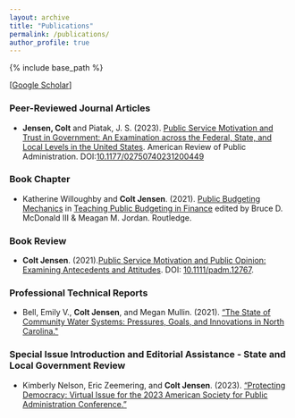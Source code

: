 ```yaml
---
layout: archive
title: "Publications"
permalink: /publications/
author_profile: true
---
```


{% include base_path %}

[[Google Scholar](https://scholar.google.com/citations?hl=en&user=XkCEPH4AAAAJ)]  

### Peer-Reviewed Journal Articles
* **Jensen, Colt** and Piatak, J. S. (2023). [Public Service Motivation and Trust in Government: An Examination across the Federal, State, and Local Levels in the United States](https://doi.org/10.1177/02750740231200449). American Review of Public Administration. DOI:[10.1177/02750740231200449](https://doi.org/10.1177/02750740231200449)


### Book Chapter
* Katherine Willoughby and **Colt Jensen**. (2021). [Public Budgeting Mechanics](https://www.taylorfrancis.com/chapters/edit/10.4324/9781003240440-4/public-budgeting-mechanics-katherine-willoughby-colt-jensen) in [Teaching Public Budgeting in Finance](https://doi.org/10.4324/9781003240440) edited by Bruce D. McDonald III & Meagan M. Jordan. Routledge.

### Book Review

* **Colt Jensen**. (2021).[Public Service Motivation and Public Opinion: Examining Antecedents and Attitudes](https://doi.org/10.1111/padm.12767). DOI: [10.1111/padm.12767](https://doi.org/10.1111/padm.12767).

### Professional Technical Reports
* Bell,  Emily  V.,  **Colt  Jensen**,  and  Megan  Mullin.   (2021).   [“The  State  of  Community  Water  Systems: Pressures, Goals, and Innovations in North Carolina."](https://www.evbell.com/publications)

### Special Issue Introduction and Editorial Assistance - State and Local Government Review

* Kimberly Nelson, Eric Zeemering, and **Colt Jensen**. (2023). [“Protecting Democracy: Virtual Issue for the 2023 American Society for Public Administration Conference.”](https://journals.sagepub.com/topic/collections-slg/slg_1-protecting_democracy/slg)
